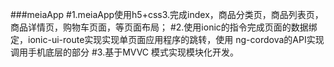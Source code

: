 ###meiaApp
#1.meiaApp使用h5+css3.完成index，商品分类页，商品列表页，商品详情页，购物车页面，等页面布局；
#2.使用ionic的指令完成页面的数据绑定，ionic-ui-route实现实现单页面应用程序的跳转，使用  ng-cordova的API实现调用手机底层的部分
#3.基于MVVC 模式实现模块化开发。
